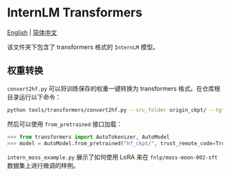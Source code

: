 # InternLM Transformers

[English](./README.md) |
[简体中文](./README-zh-Hans.md) 

该文件夹下包含了 transformers 格式的 `InternLM` 模型。


## 权重转换

`convert2hf.py` 可以将训练保存的权重一键转换为 transformers 格式。在仓库根目录运行以下命令：

```bash
python tools/transformers/convert2hf.py --src_folder origin_ckpt/ --tgt_folder hf_ckpt/ --tokenizer ./tools/V7_sft.model
```

然后可以使用 `from_pretrained` 接口加载：

```python
>>> from transformers import AutoTokenizer, AutoModel
>>> model = AutoModel.from_pretrained("hf_ckpt/", trust_remote_code=True).cuda()
```


`intern_moss_example.py` 展示了如何使用 LoRA 来在 `fnlp/moss-moon-002-sft` 数据集上进行微调的样例。
